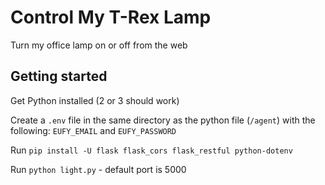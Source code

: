 # Control My T-Rex Lamp

Turn my office lamp on or off from the web

## Getting started 

Get Python installed (2 or 3 should work)

Create a `.env` file in the same directory as the python file (`/agent`) with the following: `EUFY_EMAIL` and `EUFY_PASSWORD`

Run `pip install -U flask flask_cors flask_restful python-dotenv`

Run `python light.py` - default port is 5000
